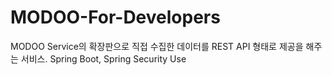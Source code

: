 # MODOO-For-Developers
 MODOO Service의 확장판으로 직접 수집한 데이터를 REST API 형태로 제공을 해주는 서비스.
 Spring Boot, Spring Security Use
